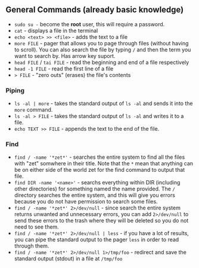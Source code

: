 ## General Commands (already basic knowledge)

* `sudo su -` become the **root** user, this will require a password.
* `cat` - displays a file in the terminal
* `echo <text> >> <file>` - adds the text to a file
* `more FILE` - pager that allows you to page through files (without having to scroll). You can also search the file by typing `/` and then the term you want to search by. Has arrow key suport.
* `head FILE` / `tai FILE` - read the beginning and end of a file respectively
* `head -1 FILE` - read the first line of a file
* `> FILE` - "zero outs" (erases) the file's contents 

### Piping

* `ls -al | more` - takes the standard output of `ls -al` and sends it into the `more` command.
* `ls -al > FILE` - takes the standard output of `ls -al` and writes it to a file.
* `echo TEXT >> FILE` - appends the text to the end of the file.

### Find

* `find / -name '*zet*'` - searches the entire system to find all the files with "zet" somwhere in their title. Note that the `*` mean that anything can be on either side of the world zet for the find command to output that file.
* `find DIR -name '<name>'` - searchs everything within DIR (including other directories) for something named the name provided. The `/` directory searches the entire system, and this will give you errors because you do not have permission to search some files.
* `find / -name '*zet*' 2>/dev/null` - since search the entire system returns unwanted and unnecessary errors, you can add `2>/dev/null` to send these errors to the trash where they will be deleted so you do not need to see them.
* `find / -name '*zet*' 2>/dev/null | less` - if you have a lot of results, you can pipe the standard output to the pager `less` in order to read through them.
* `find / -name '*zet*' 2>/dev/null 1>/tmp/foo` - redirect and save the standard output (stdout) in a file at `/tmp/foo`
